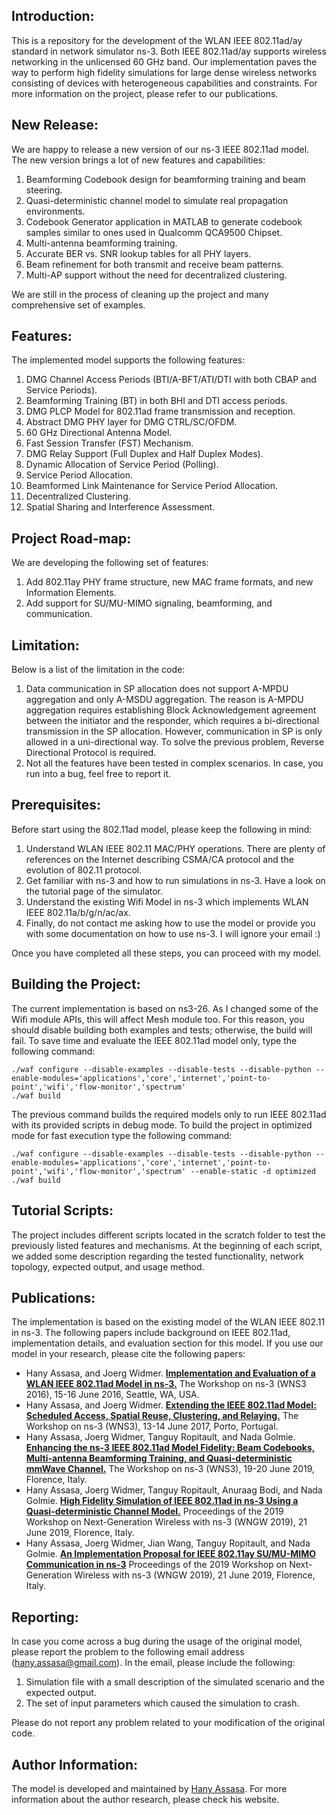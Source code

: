 ## Introduction:
This is a repository for the development of the WLAN IEEE 802.11ad/ay standard in network simulator ns-3. Both IEEE 802.11ad/ay supports wireless networking in the unlicensed 60 GHz band. Our implementation paves the way to perform high fidelity simulations for large dense wireless networks consisting of devices with heterogeneous capabilities and constraints. For more information on the project, please refer to our publications.

## New Release:
We are happy to release a new version of our ns-3 IEEE 802.11ad model. The new version brings a lot of new features and capabilities:

1. Beamforming Codebook design for beamforming training and beam steering.
1. Quasi-deterministic channel model to simulate real propagation environments.
1. Codebook Generator application in MATLAB to generate codebook samples similar to ones used in Qualcomm QCA9500 Chipset.
1. Multi-antenna beamforming training.
1. Accurate BER vs. SNR lookup tables for all PHY layers.
1. Beam refinement for both transmit and receive beam patterns.
1. Multi-AP support without the need for decentralized clustering.

We are still in the process of cleaning up the project and many comprehensive set of examples.

## Features:
The implemented model supports the following features:
1. DMG Channel Access Periods (BTI/A-BFT/ATI/DTI with both CBAP and Service Periods).
1. Beamforming Training (BT) in both BHI and DTI access periods.
1. DMG PLCP Model for 802.11ad frame transmission and reception.
1. Abstract DMG PHY layer for DMG CTRL/SC/OFDM.
1. 60 GHz Directional Antenna Model.
1. Fast Session Transfer (FST) Mechanism.
1. DMG Relay Support (Full Duplex and Half Duplex Modes).
1. Dynamic Allocation of Service Period (Polling).
1. Service Period Allocation.
1. Beamformed Link Maintenance for Service Period Allocation.
1. Decentralized Clustering.
1. Spatial Sharing and Interference Assessment. 

## Project Road-map:
We are developing the following set of features:
1. Add 802.11ay PHY frame structure, new MAC frame formats, and new Information Elements.
1. Add support for SU/MU-MIMO signaling, beamforming, and communication.

## Limitation:
Below is a list of the limitation in the code:
1. Data communication in SP allocation does not support A-MPDU aggregation and only A-MSDU aggregation. The reason is A-MPDU aggregation requires establishing Block Acknowledgement agreement between the initiator and the responder, which requires a bi-directional transmission in the SP allocation. However, communication in SP is only allowed in a uni-directional way. To solve the previous problem, Reverse Directional Protocol is required.
1. Not all the features have been tested in complex scenarios. In case, you run into a bug, feel free to report it.

## Prerequisites:
Before start using the 802.11ad model, please keep the following in mind:

1. Understand WLAN IEEE 802.11 MAC/PHY operations. There are plenty of references on the Internet describing CSMA/CA protocol and the evolution of 802.11 protocol.
1. Get familiar with ns-3 and how to run simulations in ns-3. Have a look on the tutorial page of the simulator.
1. Understand the existing Wifi Model in ns-3 which implements WLAN IEEE 802.11a/b/g/n/ac/ax.
1. Finally, do not contact me asking how to use the model or provide you with some documentation on how to use ns-3. I will ignore your email :)

Once you have completed all these steps, you can proceed with my model.

## Building the Project:
The current implementation is based on ns3-26. As I changed some of the Wifi module APIs, this will affect Mesh module too. For this reason, you should disable building both examples and tests; otherwise, the build will fail. To save time and evaluate the IEEE 802.11ad model only, type the following command:

    ./waf configure --disable-examples --disable-tests --disable-python --enable-modules='applications','core','internet','point-to-point','wifi','flow-monitor','spectrum'
    ./waf build

The previous command builds the required models only to run IEEE 802.11ad with its provided scripts in debug mode. To build the project in optimized mode for fast execution type the following command:

    ./waf configure --disable-examples --disable-tests --disable-python --enable-modules='applications','core','internet','point-to-point','wifi','flow-monitor','spectrum' --enable-static -d optimized
    ./waf build

## Tutorial Scripts:
The project includes different scripts located in the scratch folder to test the previously listed features and mechanisms. At the beginning of each script, we added some description regarding the tested functionality, network topology, expected output, and usage method.

## Publications:
The implementation is based on the existing model of the WLAN IEEE 802.11 in ns-3. The following papers include background on IEEE 802.11ad, implementation details, and evaluation section for this model. If you use our model in your research, please cite the following papers: 

* Hany Assasa, and Joerg Widmer.
**[Implementation and Evaluation of a WLAN IEEE 802.11ad Model in ns-3.](https://dl.acm.org/citation.cfm?id=2915377)**
The Workshop on ns-3 (WNS3 2016), 15-16 June 2016, Seattle, WA, USA.
* Hany Assasa, and Joerg Widmer.
**[Extending the IEEE 802.11ad Model: Scheduled Access, Spatial Reuse, Clustering, and Relaying.](https://dl.acm.org/citation.cfm?id=3067667)**
The Workshop on ns-3 (WNS3), 13-14 June 2017, Porto, Portugal.
* Hany Assasa, Joerg Widmer, Tanguy  Ropitault, and Nada Golmie.
**[Enhancing the ns-3 IEEE 802.11ad Model Fidelity: Beam Codebooks, Multi-antenna Beamforming Training, and Quasi-deterministic mmWave Channel.](https://dl.acm.org/citation.cfm?id=3321354)**
The Workshop on ns-3 (WNS3), 19-20 June 2019, Florence, Italy.
* Hany Assasa, Joerg Widmer, Tanguy Ropitault, Anuraag Bodi, and Nada Golmie.
**[High Fidelity Simulation of IEEE 802.11ad in ns-3 Using a Quasi-deterministic Channel Model.](https://dl.acm.org/citation.cfm?id=3337946)**
Proceedings of the 2019 Workshop on Next-Generation Wireless with ns-3 (WNGW 2019), 21 June 2019, Florence, Italy.
* Hany Assasa, Joerg Widmer, Jian Wang, Tanguy Ropitault, and Nada Golmie.
**[An Implementation Proposal for IEEE 802.11ay SU/MU-MIMO Communication in ns-3](https://dl.acm.org/citation.cfm?id=3337947)**
Proceedings of the 2019 Workshop on Next-Generation Wireless with ns-3 (WNGW 2019), 21 June 2019, Florence, Italy.


## Reporting:
In case you come across a bug during the usage of the original model, please report the problem to the following email address (hany.assasa@gmail.com). In the email, please include the following:

1. Simulation file with a small description of the simulated scenario and the expected output.
1. The set of input parameters which caused the simulation to crash.

Please do not report any problem related to your modification of the original code.

## Author Information:
The model is developed and maintained by [Hany Assasa](http://people.networks.imdea.org/~hany_assasa/). For more information about the author research, please check his website.
